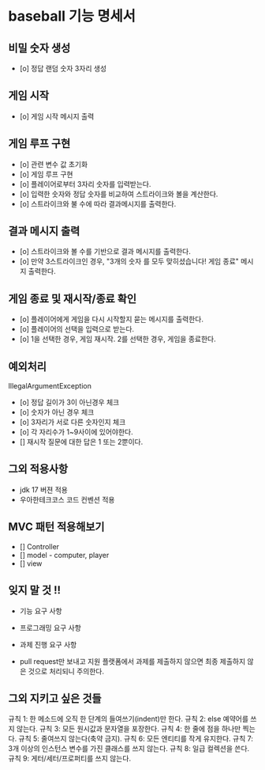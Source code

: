 # baseball 기능 명세서

## 비밀 숫자 생성

- [o] 정답 랜덤 숫자 3자리 생성

## 게임 시작

- [o] 게임 시작 메시지 출력

## 게임 루프 구현

- [o] 관련 변수 값 초기화
- [o] 게임 루프 구현
- [o] 플레이어로부터 3자리 숫자를 입력받는다.
- [o] 입력한 숫자와 정답 숫자를 비교하여 스트라이크와 볼을 계산한다.
- [o] 스트라이크와 불 수에 따라 결과메시지를 출력한다.

## 결과 메시지 출력

- [o] 스트라이크와 볼 수를 기반으로 결과 메시지를 출력한다.
- [o] 만약 3스트라이크인 경우, "3개의 숫자 를 모두 맞히셨습니다! 게임 종료" 메시지 출력한다.

## 게임 종료 및 재시작/종료 확인

- [o] 플레이어에게 게임을 다시 시작할지 묻는 메시지를 출력한다.
- [o] 플레이어의 선택을 입력으로 받는다.
- [o] 1을 선택한 경우, 게임 재시작. 2를 선택한 경우, 게임을 종료한다.

## 예외처리

IllegalArgumentException

- [o] 정답 길이가 3이 아닌경우 체크
- [o] 숫자가 아닌 경우 체크
- [o] 3자리가 서로 다른 숫자인지 체크
- [o] 각 자리수가 1~9사이에 있어야한다.
- [] 재시작 질문에 대한 답은 1 또는 2뿐이다.

## 그외 적용사항

- jdk 17 버젼 적용
- 우아한테크코스 코드 컨벤션 적용

## MVC 패턴 적용해보기

- [] Controller
- [] model - computer, player
- [] view

## 잊지 말 것 !!

- 기능 요구 사항
- 프로그래밍 요구 사항
- 과제 진행 요구 사항

- pull request만 보내고 지원 플랫폼에서 과제를 제출하지 않으면 최종 제출하지 않은 것으로 처리되니 주의한다.

## 그외 지키고 싶은 것들

규칙 1: 한 메소드에 오직 한 단계의 들여쓰기(indent)만 한다.
규칙 2: else 예약어를 쓰지 않는다.
규칙 3: 모든 원시값과 문자열을 포장한다.
규칙 4: 한 줄에 점을 하나만 찍는다.
규칙 5: 줄여쓰지 않는다(축약 금지).
규칙 6: 모든 엔티티를 작게 유지한다.
규칙 7: 3개 이상의 인스턴스 변수를 가진 클래스를 쓰지 않는다.
규칙 8: 일급 컬렉션을 쓴다.
규칙 9: 게터/세터/프로퍼티를 쓰지 않는다.